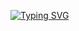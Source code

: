 [![Typing SVG](https://readme-typing-svg.herokuapp.com?size=25&color=3A0CDC&lines=Always+The+Best.....+JMLEE)](https://git.io/typing-svg)

